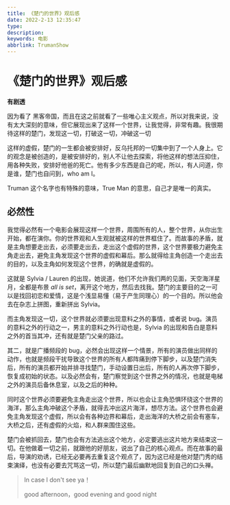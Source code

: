 ```yaml
---
title: 《楚门的世界》观后感
date: 2022-2-13 12:35:47
type:
description: 
keywords: 电影
abbrlink: TrumanShow
---
```


# 《楚门的世界》观后感

**有剧透**

因为看了 黑客帝国，而且在这之前就看了一些唯心主义观点，所以对我来说，没有太大深刻的意味，但它展现出来了这样一个世界，让我觉得，非常有趣。我很期待这样的楚门，发现这一切，打破这一切，冲破这一切

这样的虚假，楚门的一生都会被安排好，反乌托邦的一切集中到了一个人身上。它的观念是被创造的，是被安排好的，别人不让他去探索，将他这样的想法压抑住，用各种失败，安排好他爸的死亡。他有多少东西是自己的呢，所以，有人问道，你是谁，楚门也自问到，who am I。

Truman 这个名字也有特殊的意味，True Man 的意思，自己才是唯一的真实。

## 必然性

我觉得必然有一个电影会展现这样一个世界，周围所有的人，整个世界，从你出生开始，都在演你。你的世界观和人生观就被这样的世界框住了。而故事的矛盾，就是主角想要走出去，必须要走出去，走出这个虚假的世界，这个世界要极力避免主角走出去，避免主角发现这个世界的虚假和幕后。那么就得给主角创造一个走出去的目的，以及主角如何发现这个世界，的确就是虚假的。

这就是 Sylvia / Lauren 的出现，她说道，他们不允许我们两的见面，天空海洋星月，全都是布景 *all is set*，离开这个地方，然后去找我。楚门的主要目的之一可以是找回初恋和爱情，这是个浅显易懂（易于产生同理心）的一个目的。所以他会去在杂志上拼图，重新拼出 Sylvia。

而主角发现这一切，这个世界就必须要出现意料之外的事情，或者说 bug。演员的意料之外的行动之一，男主的意料之外行动也是，Sylvia 的出现和告白是意料之外的首当其冲，还有就是楚门父亲的路过。

其二，就是广播频段的 bug，必然会出现这样一个情景，所有的演员做出同样的动作，也就是频段干扰导致这个世界的所有人都阵痛到停下脚步，以及楚门消失后，所有的演员都开始并排寻找楚门，手动设置日出后，所有的人再次停下脚步，恢复成初始的状态。以及必然会有，楚门察觉到这个世界之外的情况，也就是电梯之外的演员后备休息室，以及之后的种种。

同时这个世界必须要避免主角走出这个世界，所以也会让主角恐惧环绕这个世界的海洋，那么主角冲破这个矛盾，就得去冲出这片海洋，想尽方法。这个世界也会避免主角发现这个虚假，所以会有各种边界和幕后，走出海洋的大桥之前会有塞车，大桥之后，还有虚假的火焰，和人群来围住这些。

楚门会被抓回去，楚门也会有方法逃出这个地方，必定要逃出这片地方来结束这一切。在他做着一切之前，就跟他的好朋友，说出了自己的核心观点。而在故事的最后，导演的劝诱，已经无必要再去重复这个观点了，因为这已经是他对楚门秀的结束演绎，也没有必要去咒骂这一切，所以楚门最后幽默地回复到自己的口头禅。

> In case I don't see ya！
>
> good afternoon，good evening and good night
